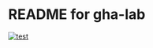 # README for gha-lab
[![test](https://github.com/axelk99/ghalab/actions/workflows/test.yaml/badge.svg)](https://github.com/axelk99/gha-lab/actions/workflows/test.yaml)
